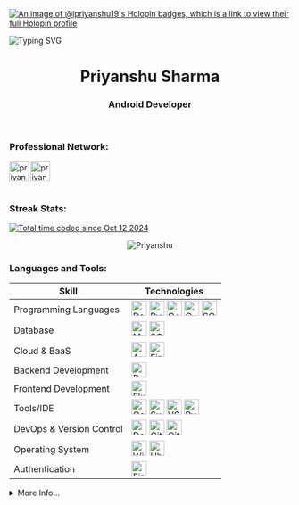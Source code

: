 [![An image of @ipriyanshu19's Holopin badges, which is a link to view their full Holopin profile](https://holopin.me/ipriyanshu19)](https://holopin.io/@ipriyanshu19)

![Typing SVG](https://readme-typing-svg.demolab.com?font=Fira+Code&pause=1000&width=435&lines=I'm+Into+Android+Development;Interested+In+Blockchain;CPP+Is+%E2%9D%A4%EF%B8%8F+%5E_%5E)

<h1 align="center">Priyanshu Sharma</h1>
<h3 align="center">Android Developer</h3>
<!-- <img align="right" alt="Coding" width="400" src="https://github.com/user-attachments/assets/9a906626-09f2-4e75-80ec-d6e391d4846a"> -->
<!-- <p align="left"> <img src="https://komarev.com/ghpvc/?username=ipriyanshu19&label=Profile%20Views&color=lightgrey&style=for-the-badge" alt="ipriyanshu19" /> </p> -->

<br>
<h3 align="left">Professional Network:</h3>
<div>
<a href="mailto:priyanshusharmakch@gmail.com" target="blank">
<img width="35" height="35" align="left" src="https://www.vectorlogo.zone/logos/gmail/gmail-tile.svg" alt="priyanshusharma" />
</a>
<a href="https://linkedin.com/in/ipriyanshu19" target="blank">
<img width="35" height="35" align="left" src="https://www.vectorlogo.zone/logos/linkedin/linkedin-tile.svg" alt="priyanshusharma" />
</a>
</div>

<br><br><br>
<h3>Streak Stats:</h3>
<a href="https://wakatime.com/@a9325916-dd4e-4802-acc9-ce168224d947"><img src="https://wakatime.com/badge/user/a9325916-dd4e-4802-acc9-ce168224d947.svg" alt="Total time coded since Oct 12 2024" /></a>
<p align='center'><img src="https://github-readme-streak-stats.herokuapp.com/?user=iPriyanshu19&theme=tokyonight" alt="Priyanshu"/></p>

<h3 align="left">Languages and Tools:</h3>


<!---This keeps the images aligned side to side-->
[tech_tools_anchor]: #--

<!---------------------------Table Starts from here --------------------------->
<div align="center">

| Skill | Technologies |
|---|---|
| Programming Languages | [<img src="https://img.shields.io/badge/Dart-282C34?style=flat-square&logo=Dart&logoColor=0175C2" alt="Dart" title="Dart" height="27" />][tech_tools_anchor] [<img src="https://img.shields.io/badge/Python-282C34?style=flat-square&logo=python&logoColor=3776AB" alt="Python" title="Python" height="27" />][tech_tools_anchor] [<img src="https://img.shields.io/badge/C++-282C34?style=flat-square&logo=cplusplus&logoColor=00599C" alt="C++" title="C++" height="27" />][tech_tools_anchor] [<img src="https://img.shields.io/badge/C-282C34?style=flat-square&logo=c&logoColor=A8B9CC" alt="C" title="C" height="27" />][tech_tools_anchor] [<img src="https://img.shields.io/badge/SQL-282C34?style=flat-square&logo=mysql&logoColor=4479A1" alt="SQL" title="SQL" height="27" />][tech_tools_anchor] |
| Database | [<img src="https://img.shields.io/badge/MySQL-282C34?logo=MySQL&style=flat-square&logoColor=4479A1" alt="MySQL" title="MySQL" height="27" />][tech_tools_anchor] [<img src="https://img.shields.io/badge/SQLite-282C34?style=flat-square&logo=SQLite&logoColor=003B57" alt="SQLite" title="SQLite" height="27" />][tech_tools_anchor] |
| Cloud & BaaS | [<img src="https://img.shields.io/badge/AWS-282C34?style=flat-square&logo=amazonwebservices&logoColor=FF9900" alt="AWS" title="AWS" height="27" />][tech_tools_anchor] [<img src="https://img.shields.io/badge/Firebase-282C34?style=flat-square&logo=Firebase&logoColor=FFCA28" alt="Firebase" title="Firebase" height="27" />][tech_tools_anchor] |
| Backend Development | [<img src="https://img.shields.io/badge/Dart-282C34?style=flat-square&logo=Dart&logoColor=0175C2" alt="Dart" title="Dart" height="27" />][tech_tools_anchor] |
| Frontend Development | [<img src="https://img.shields.io/badge/Flutter-282C34?style=flat-square&logo=Flutter&logoColor=007FFF" alt="Flutter" title="Flutter" height="27" />][tech_tools_anchor] |
| Tools/IDE | [<img src="https://img.shields.io/badge/Colab-282C34?style=flat-square&logo=googlecolab&logoColor=F9AB00" alt="Google Colab" title="Google Colab" height="27" />][tech_tools_anchor] [<img src="https://img.shields.io/badge/Sublime%20Text-282C34?style=flat-square&logo=sublimetext&logoColor=FF9800" alt="Sublime Text" title="Sublime Text" height="27" />][tech_tools_anchor] [<img src="https://img.shields.io/badge/VS%20Code-282C34?style=flat-square&logo=Visual-studio-Code&logoColor=007ACC" alt="VS Code" title="VS Code" height="27" />][tech_tools_anchor] [<img src="https://img.shields.io/badge/PyCharm-282C34?style=flat-square&logo=PyCharm&logoColor=000000" alt="PyCharm" title="PyCharm" height="27" />][tech_tools_anchor] |
| DevOps & Version Control | [<img src="https://img.shields.io/badge/Docker-282C34?style=flat-square&logo=Docker&logoColor=2496ED" alt="Docker" title="Docker" height="27" />][tech_tools_anchor] [<img src="https://img.shields.io/badge/Git-282C34?style=flat-square&logo=Git&logoColor=F05032" alt="Git" title="Git" height="27" />][tech_tools_anchor] [<img src="https://img.shields.io/badge/Github-282C34?style=flat-square&logo=Github&logoColor=171515" alt="GitHub" title="GitHub" height="27" />][tech_tools_anchor] |
| Operating System | [<img src="https://img.shields.io/badge/Windows-282C34?style=flat-square&logo=Windows&logoColor=0078D6" alt="Windows" title="Windows" height="27" />][tech_tools_anchor] [<img src="https://img.shields.io/badge/Ubuntu-282C34?style=flat-square&logo=Ubuntu&logoColor=E95420" alt="Ubuntu" title="Ubuntu" height="27" />][tech_tools_anchor] |
| Authentication | [<img src="https://img.shields.io/badge/Firebase-282C34?style=flat-square&logo=Firebase&logoColor=FFCA28" alt="Firebase" title="Firebase" height="27" />][tech_tools_anchor] |

</div>


<!---------------------------Table Ends from here --------------------------->


<details>
<summary>More Info...</summary>
<h2>My Github Stats</h2>
<p  align="left"> 
<div>
  <img height="180em" src="https://github-readme-stats-sigma-five.vercel.app/api?username=iPriyanshu19&show_icons=true&hide_border=true&theme=tokyonight&include_all_commits=true&count_private=true" alt=""/>
  <img height="180em" src="https://github-readme-stats.vercel.app/api/top-langs/?username=iPriyanshu19&&size_weight=0&count_weight=1&show_icons=true&locale=en&layout=compact&theme=tokyonight&hide_border=true" alt=""/>
</div>
<!--   <img src="https://github-readme-stats.vercel.app/api/wakatime?username=iPriyanshu19&theme=tokyonight&hide_border=true&layout=compact" alt=""/> -->
  <img src="https://github-profile-summary-cards.vercel.app/api/cards/profile-details?username=iPriyanshu19&theme=tokyonight" alt=""/>
</p>
</details>
